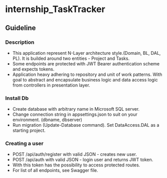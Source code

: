 # internship_TaskTracker

## Guideline

### Description
- This application represent N-Layer architecture style.(Domain, BL, DAL, PL). It is builded around two entities - Project and Tasks.
- Some endpoints are protected with JWT Bearer authentication scheme and expects tokens. 
- Application heavy adhering to repository and unit of work patterns. With goal to abstract and encapsulate business logic and data access logic from controllers in presentation layer.
### Install Db
- Create database with arbitrary name in Microsoft SQL server.
- Change connection string in appsettings.json to suit on your environment. (dbname, dbserver)
- Run migration (Update-Database command). Set DataAccess.DAL as a starting project.
### Creating a user
- POST /api/auth/register with valid JSON - creates new user.
- POST /api/auth with valid JSON - login user and returns JWT token.
- With this token has the possibility to access protected routes.
- For list of all endpoints, see Swagger file.


 

